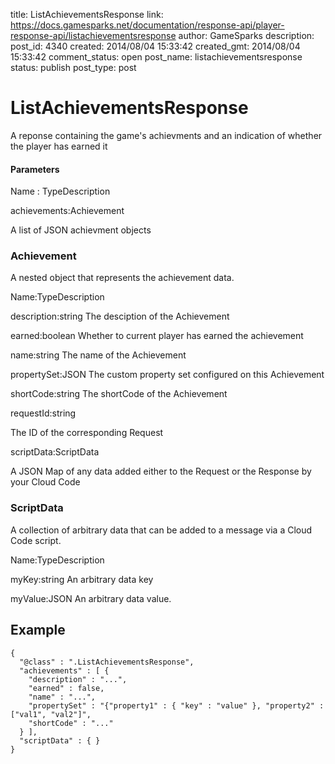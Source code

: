 title: ListAchievementsResponse
link: https://docs.gamesparks.net/documentation/response-api/player-response-api/listachievementsresponse
author: GameSparks
description: 
post_id: 4340
created: 2014/08/04 15:33:42
created_gmt: 2014/08/04 15:33:42
comment_status: open
post_name: listachievementsresponse
status: publish
post_type: post

<!--A reponse containing the game's achievments and an indication of whether the player has earned it -->

# ListAchievementsResponse

A reponse containing the game's achievments and an indication of whether the player has earned it

#### Parameters

Name : TypeDescription

achievements:Achievement

A list of JSON achievment objects

### Achievement

A nested object that represents the achievement data.

Name:TypeDescription

description:string
The desciption of the Achievement

earned:boolean
Whether to current player has earned the achievement

name:string
The name of the Achievement

propertySet:JSON
The custom property set configured on this Achievement

shortCode:string
The shortCode of the Achievement

requestId:string

The ID of the corresponding Request

scriptData:ScriptData

A JSON Map of any data added either to the Request or the Response by your Cloud Code

### ScriptData

A collection of arbitrary data that can be added to a message via a Cloud Code script.

Name:TypeDescription

myKey:string
An arbitrary data key

myValue:JSON
An arbitrary data value.
  


## Example
    
    
    {
      "@class" : ".ListAchievementsResponse",
      "achievements" : [ {
        "description" : "...",
        "earned" : false,
        "name" : "...",
        "propertySet" : "{"property1" : { "key" : "value" }, "property2" : ["val1", "val2"]",
        "shortCode" : "..."
      } ],
      "scriptData" : { }
    }